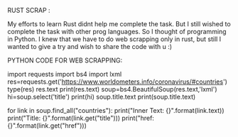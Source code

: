 RUST SCRAP :

My efforts to learn Rust didnt help me complete the task. But I still wished to complete the task with other prog languages. So I thought of programming in Python. I knew that we have to do web scrapping only in rust, but still I wanted to give a try and wish to share the code with u :)

PYTHON CODE FOR WEB SCRAPPING:

import requests
import bs4
import lxml
res=requests.get('https://www.worldometers.info/coronavirus/#countries')
type(res)
res.text 
print(res.text)
soup=bs4.BeautifulSoup(res.text,'lxml')
hi=soup.select('title')
print(hi)
soup.title.text
print(soup.title.text)

for link in soup.find_all("countries"):
    print("Inner Text: {}".format(link.text))
    print("Title: {}".format(link.get("title")))
    print("href: {}".format(link.get("href")))
